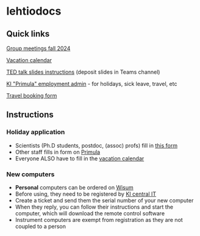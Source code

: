 # lehtiodocs

## Quick links
[Group meetings fall 2024](https://kise.sharepoint.com/:b:/r/teams/GRP_LehtiLab/Delade%20dokument/General/Schedule%20Tuesday%20group%20meetings%20fall%202024.pdf?csf=1&web=1&e=FY3Cni)

[Vacation calendar](https://docs.google.com/spreadsheets/d/1rYiAnzlRtjkcNjPVVzKJ4WfNV0hke0WSBMhP2RHRK8k/)

[TED talk slides instructions](https://kise.sharepoint.com/:p:/r/teams/GRP_LehtiLab/Delade%20dokument/General/TedTalk_instructions.pptx?d=w657c96466b0944b9ae631f0f01db5baf&csf=1&web=1&e=f04GYB) (deposit slides in Teams channel)

[KI "Primula" employment admin](https://ppw.ki.se) - for holidays, sick leave, travel, etc

[Travel booking form](https://kise.sharepoint.com/:b:/r/teams/GRP_LehtiLab/Delade%20dokument/General/Travel%20booking%20form_LL.pdf?csf=1&web=1&e=aXa9Dj)


## Instructions

### Holiday application
- Scientists (Ph.D students, postdoc, (assoc) profs) fill in [this form](https://kise.sharepoint.com/:b:/r/teams/GRP_LehtiLab/Delade%20dokument/General/Vacation%20form_eng.pdf?csf=1&web=1&e=fqEcy7)
- Other staff fills in form on [Primula](https://ppw.ki.se)
- Everyone ALSO have to fill in the [vacation calendar](https://docs.google.com/spreadsheets/d/1rYiAnzlRtjkcNjPVVzKJ4WfNV0hke0WSBMhP2RHRK8k/)

### New computers
- __Personal__ computers can be ordered on [Wisum](https://www.wisum.its.umu.se/KI/Default.aspx)
- Before using, they need to be registered by [KI central IT](https://selfservice.ki.se/sv-SE/support/ita-create-incident/) 
- Create a ticket and send them the serial number of your new computer
- When they reply, you can follow their instructions and start the computer, which will download the remote control software
- Instrument computers are exempt from registration as they are not coupled to a person

